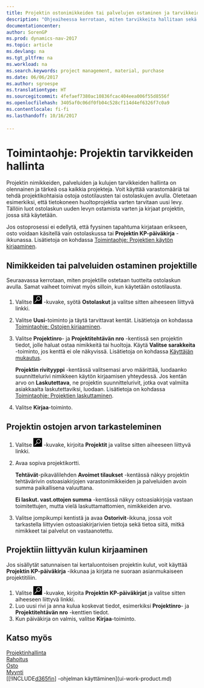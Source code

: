 ```yaml
---
title: Projektin ostonimikkeiden tai palvelujen ostaminen ja tarvikkeiden hallinta
description: "Ohjeaiheessa kerrotaan, miten tarvikkeita hallitaan sekä projekteille ostetaan materiaaleja ja palveluja."
documentationcenter: 
author: SorenGP
ms.prod: dynamics-nav-2017
ms.topic: article
ms.devlang: na
ms.tgt_pltfrm: na
ms.workload: na
ms.search.keywords: project management, material, purchase
ms.date: 06/06/2017
ms.author: sgroespe
ms.translationtype: HT
ms.sourcegitcommit: 4fefaef7380ac10836fcac404eea006f55d8556f
ms.openlocfilehash: 3405af0c06df0fb04c528cf114d4ef6326f7c0a9
ms.contentlocale: fi-fi
ms.lasthandoff: 10/16/2017

---
```

# <a name="how-to-manage-job-supplies"></a>Toimintaohje: Projektin tarvikkeiden hallinta
Projektin nimikkeiden, palveluiden ja kulujen tarvikkeiden hallinta on olennainen ja tärkeä osa kaikkia projekteja. Voit käyttää varastomääriä tai tehdä projektikohtaisia ostoja ostotilausten tai ostolaskujen avulla. Oletetaan esimerkiksi, että tietokoneen huoltoprojektia varten tarvitaan uusi levy. Tällöin luot ostolaskun uuden levyn ostamista varten ja kirjaat projektin, jossa sitä käytetään.

Jos ostoprosessi ei edellytä, että fyysinen tapahtuma kirjataan erikseen, osto voidaan käsitellä vain ostolaskussa tai **Projektin KP-päiväkirja** -ikkunassa. Lisätietoja on kohdassa [Toimintaohje: Projektien käytön kirjaaminen](projects-how-record-job-usage.md).

## <a name="to-purchase-items-or-services-for-a-job"></a>Nimikkeiden tai palveluiden ostaminen projektille
Seuraavassa kerrotaan, miten projektille ostetaan tuotteita ostolaskun avulla. Samat vaiheet toimivat myös silloin, kun käytetään ostotilausta.  

1. Valitse ![Etsi sivu tai raportti](media/ui-search/search_small.png "Etsi sivu tai raportti -kuvake") -kuvake, syötä **Ostolaskut** ja valitse sitten aiheeseen liittyvä linkki.  
2. Valitse **Uusi**-toiminto ja täytä tarvittavat kentät. Lisätietoja on kohdassa [Toimintaohje: Ostojen kirjaaminen](purchasing-how-record-purchases.md).
3. Valitse **Projektinro**- ja **Projektitehtävän nro** -kentissä sen projektin tiedot, jolle haluat ostaa nimikkeitä tai huoltoja. Käytä **Valitse sarakkeita** -toiminto, jos kenttä ei ole näkyvissä. Lisätietoja on kohdassa [Käyttäjän mukautus](ui-user-personalization.md).

    **Projektin rivityyppi** -kentässä valitsemasi arvo määrittää, luodaanko suunnittelurivi nimikkeen käytön kirjaamisen yhteydessä. Jos kentän arvo on **Laskutettava**, ne projektin suunnittelurivit, jotka ovat valmiita asiakkaalta laskutettaviksi, luodaan. Lisätietoja on kohdassa [Toimintaohje: Projektien laskuttaminen](projects-how-invoice-jobs.md).
4. Valitse **Kirjaa**-toiminto.

## <a name="to-view-the-value-of-purchases-for-a-job"></a>Projektin ostojen arvon tarkasteleminen
1. Valitse ![Etsi sivu tai raportti](media/ui-search/search_small.png "Etsi sivu tai raportti -kuvake") -kuvake, kirjoita **Projektit** ja valitse sitten aiheeseen liittyvä linkki.
2. Avaa sopiva projektikortti.

    **Tehtävät**-pikavälilehden **Avoimet tilaukset** -kentässä näkyy projektin tehtävärivin ostoasiakirjojen varastonimikkeiden ja palveluiden avoin summa paikallisena valuuttana.  

    **Ei laskut. vast.ottojen summa** -kentässä näkyy ostoasiakirjoja vastaan toimitettujen, mutta vielä laskuttamattomien, nimikkeiden arvo.  
3. Valitse jompikumpi kentistä ja avaa **Ostorivit**-ikkuna, jossa voit tarkastella liittyvien ostoasiakirjarivien tietoja sekä tietoa siitä, mitkä nimikkeet tai palvelut on vastaanotettu.

## <a name="to-post-a-job-related-expense"></a>Projektiin liittyvän kulun kirjaaminen
Jos sisällytät satunnaisen tai kertaluontoisen projektin kulut, voit käyttää **Projektin KP-päiväkirja** -ikkunaa ja kirjata ne suoraan asianmukaiseen projektitiliin.

1. Valitse ![Etsi sivu tai raportti](media/ui-search/search_small.png "Etsi sivu tai raportti -kuvake") -kuvake, kirjoita **Projektin KP-päiväkirjat** ja valitse sitten aiheeseen liittyvä linkki.  
2. Luo uusi rivi ja anna kulua koskevat tiedot, esimerkiksi **Projektinro**- ja **Projektitehtävän nro** -kenttien tiedot.  
3. Kun päiväkirja on valmis, valitse **Kirjaa**-toiminto.

## <a name="see-also"></a>Katso myös
[Projektinhallinta](projects-manage-projects.md)  
[Rahoitus](finance.md)  
[Osto](purchasing-manage-purchasing.md)         
[Myynti](sales-manage-sales.md)      
[[!INCLUDE[d365fin](includes/d365fin_md.md)] -ohjelman käyttäminen](ui-work-product.md)  

